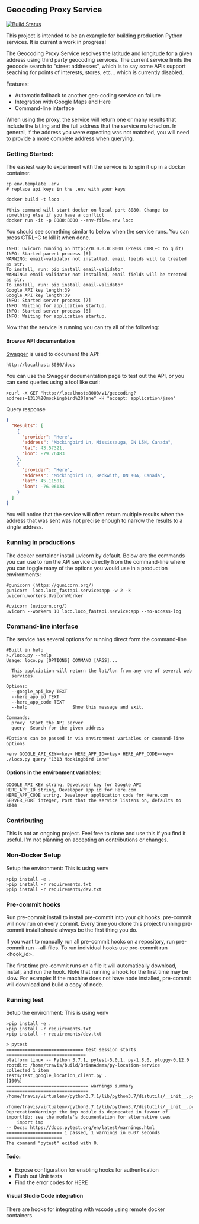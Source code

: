 Geocoding Proxy Service
-----------------------
[![Build Status](https://travis-ci.org/BrianAdams/py-location-service.svg?branch=master)](https://travis-ci.org/BrianAdams/py-location-service)

This project is intended to be an example for building production Python services. It is current a work in progress!

The Geocoding Proxy Service resolves the latitude and longitude for a given address using third party geocoding services. The current service limits the geocode search to "street addresses", which is to say some APIs support seaching for points of interests, stores, etc... which is currently disabled.

Features:
* Automatic fallback to another geo-coding service on failure
* Integration with Google Maps and Here
* Command-line interface
  
When using the proxy, the service will return one or many results that include the lat,lng and the full address that the service matched on.  In general, if the address you were expecting was not matched, you will need to provide a more complete address when querying.  

### Getting Started:
The easiest way to experiment with the service is to spin it up in a docker container.
```
cp env.template .env
# replace api keys in the .env with your keys

docker build -t loco .

#this command will start docker on local port 8080. Change to something else if you have a conflict
docker run -it -p 8080:8000 --env-file=.env loco

```

You should see something similar to below when the service runs. You can press CTRL+C to kill it when done.
```shell
INFO: Uvicorn running on http://0.0.0.0:8000 (Press CTRL+C to quit)
INFO: Started parent process [6]
WARNING: email-validator not installed, email fields will be treated as str.
To install, run: pip install email-validator
WARNING: email-validator not installed, email fields will be treated as str.
To install, run: pip install email-validator
Google API key length:39
Google API key length:39
INFO: Started server process [7]
INFO: Waiting for application startup.
INFO: Started server process [8]
INFO: Waiting for application startup.
```

Now that the service is running you can try all of the following:

#### Browse API documentation
[Swagger](https://swagger.io/) is used to document the API:
```
http://localhost:8080/docs
```

You can use the Swagger documentation page to test out the API, or you can send queries using a tool like curl:
```shell
>curl -X GET "http://localhost:8000/v1/geocoding?address=1313%20mockingbird%20lane" -H "accept: application/json"
```
Query response
```json
{
  "Results": [
    {
      "provider": "Here",
      "address": "Mockingbird Ln, Mississauga, ON L5N, Canada",
      "lat": 43.57321,
      "lon": -79.76483
    },
    {
      "provider": "Here",
      "address": "Mockingbird Ln, Beckwith, ON K0A, Canada",
      "lat": 45.11501,
      "lon": -76.06134
    }
  ]
}
```
You will notice that the service will often return multiple results when the address that was sent was not precise enough to narrow the results to a single address.

### Running in productions
The docker container install uvicorn by default.  Below are the commands you can use to run the API service directly from the command-line where you can toggle many of the options you would use in a production environments:
```shell
#gunicorn (https://gunicorn.org/)
gunicorn  loco.loco_fastapi.service:app -w 2 -k uvicorn.workers.UvicornWorker

#uvicorn (uvicorn.org/)
uvicorn --workers 10 loco.loco_fastapi.service:app --no-access-log
```

### Command-line interface
The service has several options for running direct form the command-line
```shell
#Built in help
>./loco.py --help
Usage: loco.py [OPTIONS] COMMAND [ARGS]...

  This applciation will return the lat/lon from any one of several web
  services.

Options:
  --google_api_key TEXT
  --here_app_id TEXT
  --here_app_code TEXT
  --help                 Show this message and exit.

Commands:
  proxy  Start the API server
  query  Search for the given address

#Options can be passed in via environment variables or command-line options

>env GOOGLE_API_KEY=<key> HERE_APP_ID=<key> HERE_APP_CODE=<key> ./loco.py query "1313 Mockingbird Lane" 
```

#### Options in the environment variables:
```
GOOGLE_API_KEY string, Developer key for Google API
HERE_APP_ID string, Developer app id for Here.com
HERE_APP_CODE string, Developer application code for Here.com
SERVER_PORT integer, Port that the service listens on, defaults to 8000
```

### Contributing

This is not an ongoing project. Feel free to clone and use this if you find it useful. I'm not planning on accepting an contributions or changes.


### Non-Docker Setup
Setup the environment:
This is using venv 
```
>pip install -e .
>pip install -r requirements.txt
>pip install -r requirements/dev.txt
```

### Pre-commit hooks
Run pre-commit install to install pre-commit into your git hooks. pre-commit will now run on every commit. Every time you clone this project running pre-commit install should always be the first thing you do.

If you want to manually run all pre-commit hooks on a repository, run pre-commit run --all-files. To run individual hooks use pre-commit run <hook_id>.

The first time pre-commit runs on a file it will automatically download, install, and run the hook. Note that running a hook for the first time may be slow. For example: If the machine does not have node installed, pre-commit will download and build a copy of node.

### Running test
Setup the environment:
This is using venv 
```
>pip install -e .
>pip install -r requirements.txt
>pip install -r requirements/dev.txt
```
```
> pytest
============================= test session starts ==============================
platform linux -- Python 3.7.1, pytest-5.0.1, py-1.8.0, pluggy-0.12.0
rootdir: /home/travis/build/BrianAdams/py-location-service
collected 1 item                                                               
tests/test_google_location_client.py .                                   [100%]
=============================== warnings summary ===============================
/home/travis/virtualenv/python3.7.1/lib/python3.7/distutils/__init__.py:4
  /home/travis/virtualenv/python3.7.1/lib/python3.7/distutils/__init__.py:4: DeprecationWarning: the imp module is deprecated in favour of importlib; see the module's documentation for alternative uses
    import imp
-- Docs: https://docs.pytest.org/en/latest/warnings.html
===================== 1 passed, 1 warnings in 0.07 seconds =====================
The command "pytest" exited with 0.
```

#### Todo:
* Expose configuration for enabling hooks for authentication
* Flush out Unit tests
* Find the error codes for HERE

#### Visual Studio Code integration
There are hooks for integrating with vscode using remote docker containers.  